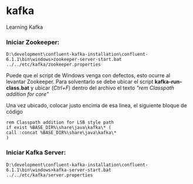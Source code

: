 # kafka
Learning Kafka

### Iniciar Zookeeper: 

```D:\development\confluent-kafka-installation\confluent-6.1.1\bin\windows>zookeeper-server-start.bat ../../etc/kafka/zookeeper.properties```

Puede que el script de Windows venga con defectos, esto ocurre al levantar Zookeeper. Para solventarlo se debe ubicar el script **kafka-run-class.bat** y ubicar (*Ctrl+F*) dentro del archivo el texto *"rem Classpath addition for core"*

Una vez ubicado, colocar justo encima de esa linea, el siguiente bloque de código

```
rem Classpath addition for LSB style path
if exist %BASE_DIR%\share\java\kafka\* (
call :concat %BASE_DIR%\share\java\kafka\*
)
```

### Iniciar Kafka Server: 

```D:\development\confluent-kafka-installation\confluent-6.1.1\bin\windows>kafka-server-start.bat ../../etc/kafka/server.properties```




